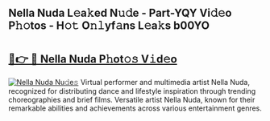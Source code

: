 ## Nella Nuda L𝚎a𝚔ed N𝚞𝚍e - Part-YQY Vi𝚍𝚎o P𝚑𝚘tos - H𝚘𝚝 O𝚗𝚕yf𝚊ns L𝚎a𝚔s b00YO

# <h2><a href="http://kf6io3l.oniu.top/?m=Nella+Nuda">🔗👉 🔴 Nella Nuda P𝚑ot𝚘𝚜 V𝚒d𝚎o</a></h2>

[![Nella Nuda Nu𝚍e𝚜](https://i.imgur.com/0qMVB7G.gif)](http://kf6io3l.oniu.top/?m=Nella+Nuda)
Virtual performer and multimedia artist Nella Nuda, recognized for distributing dance and lifestyle inspiration through trending choreographies and brief films. Versatile artist Nella Nuda, known for their remarkable abilities and achievements across various entertainment genres.  
